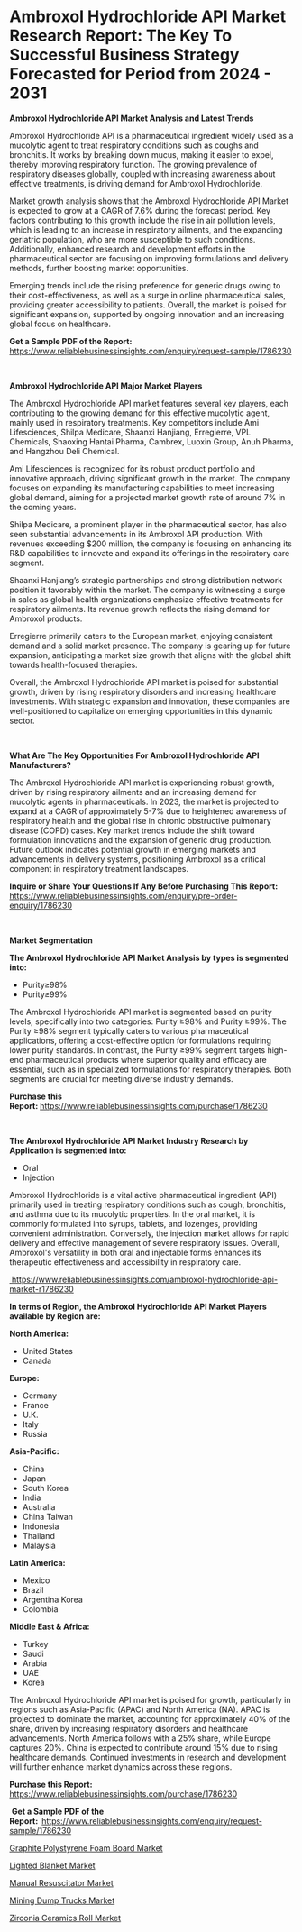 <p><h1>Ambroxol Hydrochloride API Market Research Report: The Key To Successful Business Strategy Forecasted for Period from 2024 - 2031</h1></p><p><strong>Ambroxol Hydrochloride API Market Analysis and Latest Trends</strong></p>
<p><p>Ambroxol Hydrochloride API is a pharmaceutical ingredient widely used as a mucolytic agent to treat respiratory conditions such as coughs and bronchitis. It works by breaking down mucus, making it easier to expel, thereby improving respiratory function. The growing prevalence of respiratory diseases globally, coupled with increasing awareness about effective treatments, is driving demand for Ambroxol Hydrochloride.</p><p>Market growth analysis shows that the Ambroxol Hydrochloride API Market is expected to grow at a CAGR of 7.6% during the forecast period. Key factors contributing to this growth include the rise in air pollution levels, which is leading to an increase in respiratory ailments, and the expanding geriatric population, who are more susceptible to such conditions. Additionally, enhanced research and development efforts in the pharmaceutical sector are focusing on improving formulations and delivery methods, further boosting market opportunities.</p><p>Emerging trends include the rising preference for generic drugs owing to their cost-effectiveness, as well as a surge in online pharmaceutical sales, providing greater accessibility to patients. Overall, the market is poised for significant expansion, supported by ongoing innovation and an increasing global focus on healthcare.</p></p>
<p><strong>Get a Sample PDF of the Report:&nbsp;</strong> <a href="https://www.reliablebusinessinsights.com/enquiry/request-sample/1786230?utm_campaign=102&utm_medium=2&utm_source=Github&utm_content=ia&utm_term=19122024&utm_id=ambroxol-hydrochloride-api">https://www.reliablebusinessinsights.com/enquiry/request-sample/1786230</a></p>
<p>&nbsp;</p>
<p><strong>Ambroxol Hydrochloride API Major Market Players</strong></p>
<p><p>The Ambroxol Hydrochloride API market features several key players, each contributing to the growing demand for this effective mucolytic agent, mainly used in respiratory treatments. Key competitors include Ami Lifesciences, Shilpa Medicare, Shaanxi Hanjiang, Erregierre, VPL Chemicals, Shaoxing Hantai Pharma, Cambrex, Luoxin Group, Anuh Pharma, and Hangzhou Deli Chemical.</p><p>Ami Lifesciences is recognized for its robust product portfolio and innovative approach, driving significant growth in the market. The company focuses on expanding its manufacturing capabilities to meet increasing global demand, aiming for a projected market growth rate of around 7% in the coming years.</p><p>Shilpa Medicare, a prominent player in the pharmaceutical sector, has also seen substantial advancements in its Ambroxol API production. With revenues exceeding $200 million, the company is focusing on enhancing its R&D capabilities to innovate and expand its offerings in the respiratory care segment.</p><p>Shaanxi Hanjiang’s strategic partnerships and strong distribution network position it favorably within the market. The company is witnessing a surge in sales as global health organizations emphasize effective treatments for respiratory ailments. Its revenue growth reflects the rising demand for Ambroxol products.</p><p>Erregierre primarily caters to the European market, enjoying consistent demand and a solid market presence. The company is gearing up for future expansion, anticipating a market size growth that aligns with the global shift towards health-focused therapies.</p><p>Overall, the Ambroxol Hydrochloride API market is poised for substantial growth, driven by rising respiratory disorders and increasing healthcare investments. With strategic expansion and innovation, these companies are well-positioned to capitalize on emerging opportunities in this dynamic sector.</p></p>
<p>&nbsp;</p>
<p><strong>What Are The Key Opportunities For Ambroxol Hydrochloride API Manufacturers?</strong></p>
<p><p>The Ambroxol Hydrochloride API market is experiencing robust growth, driven by rising respiratory ailments and an increasing demand for mucolytic agents in pharmaceuticals. In 2023, the market is projected to expand at a CAGR of approximately 5-7% due to heightened awareness of respiratory health and the global rise in chronic obstructive pulmonary disease (COPD) cases. Key market trends include the shift toward formulation innovations and the expansion of generic drug production. Future outlook indicates potential growth in emerging markets and advancements in delivery systems, positioning Ambroxol as a critical component in respiratory treatment landscapes.</p></p>
<p><strong>Inquire or Share Your Questions If Any Before Purchasing This Report:</strong> <a href="https://www.reliablebusinessinsights.com/enquiry/pre-order-enquiry/1786230?utm_campaign=102&utm_medium=2&utm_source=Github&utm_content=ia&utm_term=19122024&utm_id=ambroxol-hydrochloride-api">https://www.reliablebusinessinsights.com/enquiry/pre-order-enquiry/1786230</a></p>
<p>&nbsp;</p>
<p><strong>Market Segmentation</strong></p>
<p><strong>The Ambroxol Hydrochloride API Market Analysis by types is segmented into:</strong></p>
<p><ul><li>Purity≥98%</li><li>Purity≥99%</li></ul></p>
<p><p>The Ambroxol Hydrochloride API market is segmented based on purity levels, specifically into two categories: Purity ≥98% and Purity ≥99%. The Purity ≥98% segment typically caters to various pharmaceutical applications, offering a cost-effective option for formulations requiring lower purity standards. In contrast, the Purity ≥99% segment targets high-end pharmaceutical products where superior quality and efficacy are essential, such as in specialized formulations for respiratory therapies. Both segments are crucial for meeting diverse industry demands.</p></p>
<p><strong>Purchase this Report:&nbsp;</strong><a href="https://www.reliablebusinessinsights.com/purchase/1786230?utm_campaign=102&utm_medium=2&utm_source=Github&utm_content=ia&utm_term=19122024&utm_id=ambroxol-hydrochloride-api">https://www.reliablebusinessinsights.com/purchase/1786230</a></p>
<p>&nbsp;</p>
<p><strong>The Ambroxol Hydrochloride API Market Industry Research by Application is segmented into:</strong></p>
<p><ul><li>Oral</li><li>Injection</li></ul></p>
<p><p>Ambroxol Hydrochloride is a vital active pharmaceutical ingredient (API) primarily used in treating respiratory conditions such as cough, bronchitis, and asthma due to its mucolytic properties. In the oral market, it is commonly formulated into syrups, tablets, and lozenges, providing convenient administration. Conversely, the injection market allows for rapid delivery and effective management of severe respiratory issues. Overall, Ambroxol's versatility in both oral and injectable forms enhances its therapeutic effectiveness and accessibility in respiratory care.</p></p>
<p><a href="https://www.reliablebusinessinsights.com/ambroxol-hydrochloride-api-market-r1786230?utm_campaign=102&utm_medium=2&utm_source=Github&utm_content=ia&utm_term=19122024&utm_id=ambroxol-hydrochloride-api">&nbsp;https://www.reliablebusinessinsights.com/ambroxol-hydrochloride-api-market-r1786230</a></p>
<p><strong>In terms of Region, the Ambroxol Hydrochloride API Market Players available by Region are:</strong></p>
<p>
    <p> <strong> North America: </strong>
        <ul>
            <li>United States</li>
            <li>Canada</li>
        </ul>
        </p> 
    <p> <strong> Europe: </strong>
        <ul>
            <li>Germany</li>
            <li>France</li>
            <li>U.K.</li>
            <li>Italy</li>
            <li>Russia</li>
        </ul>
        </p> 
    <p> <strong> Asia-Pacific: </strong>
        <ul>
            <li>China</li>
            <li>Japan</li>
            <li>South Korea</li>
            <li>India</li>
            <li>Australia</li>
            <li>China Taiwan</li>
            <li>Indonesia</li>
            <li>Thailand</li>
            <li>Malaysia</li>
        </ul>
        </p> 
    <p> <strong> Latin America: </strong>
        <ul>
            <li>Mexico</li>
            <li>Brazil</li>
            <li>Argentina Korea</li>
            <li>Colombia</li>
        </ul>
        </p> 
    <p> <strong> Middle East & Africa: </strong>
        <ul>
            <li>Turkey</li>
            <li>Saudi</li>
            <li>Arabia</li>
            <li>UAE</li>
            <li>Korea</li>
        </ul>
    </p>
    </p>
<p><p>The Ambroxol Hydrochloride API market is poised for growth, particularly in regions such as Asia-Pacific (APAC) and North America (NA). APAC is projected to dominate the market, accounting for approximately 40% of the share, driven by increasing respiratory disorders and healthcare advancements. North America follows with a 25% share, while Europe captures 20%. China is expected to contribute around 15% due to rising healthcare demands. Continued investments in research and development will further enhance market dynamics across these regions.</p></p>
<p><strong>Purchase this Report: </strong><a href="https://www.reliablebusinessinsights.com/purchase/1786230?utm_campaign=102&utm_medium=2&utm_source=Github&utm_content=ia&utm_term=19122024&utm_id=ambroxol-hydrochloride-api">https://www.reliablebusinessinsights.com/purchase/1786230</a></p>
<p>&nbsp;<strong>Get a Sample PDF of the Report:&nbsp;&nbsp;</strong><a href="https://www.reliablebusinessinsights.com/enquiry/request-sample/1786230?utm_campaign=102&utm_medium=2&utm_source=Github&utm_content=ia&utm_term=19122024&utm_id=ambroxol-hydrochloride-api">https://www.reliablebusinessinsights.com/enquiry/request-sample/1786230</a></p>
<p><strong></strong></p>
<p><p><a href="https://github.com/NarcisoFerry/Market-Research-Report-List-1/blob/main/graphite-polystyrene-foam-board-market.md?utm_campaign=102&utm_medium=2&utm_source=Github&utm_content=ia&utm_term=19122024&utm_id=ambroxol-hydrochloride-api">Graphite Polystyrene Foam Board Market</a></p><p><a href="https://www.linkedin.com/pulse/strategic-market-insights-navigating-global-lighted-blanket-pmfff?utm_campaign=102&utm_medium=2&utm_source=Github&utm_content=ia&utm_term=19122024&utm_id=ambroxol-hydrochloride-api">Lighted Blanket Market</a></p><p><a href="https://www.linkedin.com/pulse/forecasting-trends-manual-resuscitator-market-sales-revenue-xkl6f?utm_campaign=102&utm_medium=2&utm_source=Github&utm_content=ia&utm_term=19122024&utm_id=ambroxol-hydrochloride-api">Manual Resuscitator Market</a></p><p><a href="https://www.linkedin.com/pulse/a-mkt-nova-vc8zf?utm_campaign=102&utm_medium=2&utm_source=Github&utm_content=ia&utm_term=19122024&utm_id=ambroxol-hydrochloride-api">Mining Dump Trucks Market</a></p><p><a href="https://github.com/FosterFahey91/Market-Research-Report-List-1/blob/main/zirconia-ceramics-roll-market.md?utm_campaign=102&utm_medium=2&utm_source=Github&utm_content=ia&utm_term=19122024&utm_id=ambroxol-hydrochloride-api">Zirconia Ceramics Roll Market</a></p></p>